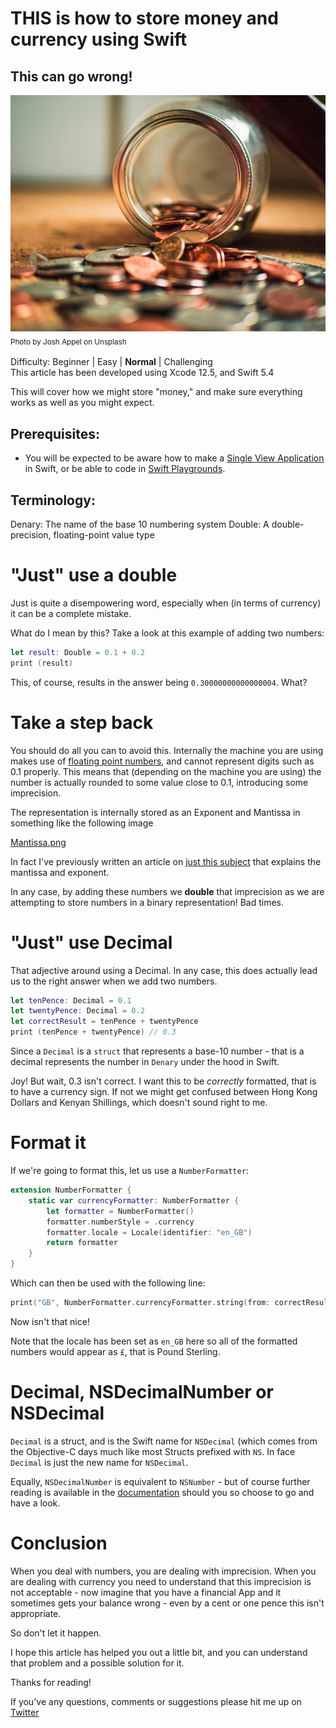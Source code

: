 # THIS is how to store money and currency using Swift
## This can go wrong!

![Photo by Josh Appel on Unsplash](Images/photo-1561414927-6d86591d0c4f.jpeg)<br/>
<sub>Photo by Josh Appel on Unsplash<sub>

Difficulty: Beginner | Easy | **Normal** | Challenging<br/>
This article has been developed using Xcode 12.5, and Swift 5.4

This will cover how we might store "money," and make sure everything works as well as you might expect.

## Prerequisites: 
* You will be expected to be aware how to make a [Single View Application](https://medium.com/swlh/your-first-ios-application-using-xcode-9983cf6efb71) in Swift, or be able to code in [Swift Playgrounds](https://medium.com/@stevenpcurtis.sc/coding-in-swift-playgrounds-1a5563efa089).

## Terminology:
Denary: The name of the base 10 numbering system
Double: A double-precision, floating-point value type

# "Just" use a double
Just is quite a disempowering word, especially when (in terms of currency) it can be a complete mistake.

What do I mean by this? Take a look at this example of adding two numbers:

```swift
let result: Double = 0.1 + 0.2
print (result)
```
This, of course, results in the answer being `0.30000000000000004`.
What?

# Take a step back
You should do all you can to avoid this. Internally the machine you are using makes use of [floating point numbers](https://stevenpcurtis.medium.com/what-is-a-floating-point-number-6991f2f85a28), and cannot represent digits such as 0.1 properly. This means that (depending on the machine you are using) the number is actually rounded to some value close to 0.1, introducing some imprecision.

The representation is internally stored as an Exponent and Mantissa in something like the following image

[Mantissa.png](Mantissa.png)

In fact I've previously written an article on [just this subject](https://medium.com/@stevenpcurtis.sc/what-is-a-floating-point-number-6991f2f85a28) that explains the mantissa and exponent.

In any case, by adding these numbers we **double** that imprecision as we are attempting to store numbers in a binary representation! 
Bad times.

# "Just" use Decimal
That adjective around using a Decimal. In any case, this does actually lead us to the right answer when we add two numbers.
```swift
let tenPence: Decimal = 0.1
let twentyPence: Decimal = 0.2
let correctResult = tenPence + twentyPence
print (tenPence + twentyPence) // 0.3
```

Since a `Decimal` is a `struct` that represents a base-10 number - that is a decimal represents the number in `Denary` under the hood in Swift.

Joy! But wait, 0.3 isn't correct. I want this to be *correctly* formatted, that is to have a currency sign. If not we might get confused between Hong Kong Dollars and Kenyan Shillings, which doesn't sound right to me. 
 
# Format it
If we're going to format this, let us use a `NumberFormatter`:

```swift
extension NumberFormatter {
    static var currencyFormatter: NumberFormatter {
        let formatter = NumberFormatter()
        formatter.numberStyle = .currency
        formatter.locale = Locale(identifier: "en_GB")
        return formatter
    }
}
```

Which can then be used with the following line:

```swift
print("GB", NumberFormatter.currencyFormatter.string(from: correctResult as NSDecimalNumber)!)             // GB £0.30
```

Now isn't that nice!

Note that the locale has been set as `en_GB` here so all of the formatted numbers would appear as `£`, that is Pound Sterling.

# Decimal, NSDecimalNumber or NSDecimal
`Decimal` is a struct, and is the Swift name for `NSDecimal` (which comes from the Objective-C days much like most Structs prefixed with `NS`. In face `Decimal` is just the new name for `NSDecimal`. 

Equally, `NSDecimalNumber` is equivalent to `NSNumber` - but of course further reading is available in the [documentation](https://developer.apple.com/documentation/foundation/nsdecimalnumber) should you so choose to go and have a look.

# Conclusion
When you deal with numbers, you are dealing with imprecision. When you are dealing with currency you need to understand that this imprecision is not acceptable - now imagine that you have a financial App and it sometimes gets your balance wrong - even by a cent or one pence this isn't appropriate. 

So don't let it happen.

I hope this article has helped you out a little bit, and you can understand that problem and a possible solution for it.

Thanks for reading!

 If you've any questions, comments or suggestions please hit me up on [Twitter](https://twitter.com/stevenpcurtis) 
